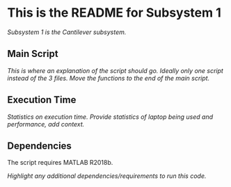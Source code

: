 # This is the README for Subsystem 1

*Subsystem 1 is the Cantilever subsystem.*

## Main Script

*This is where an explanation of the script should go.
Ideally only one script instead of the 3 files.
Move the functions to the end of the main script.*

## Execution Time

*Statistics on execution time.
Provide statistics of laptop being used and performance, add context.*

## Dependencies

The script requires MATLAB R2018b.

*Highlight any additional dependencies/requirements to run this code.*
